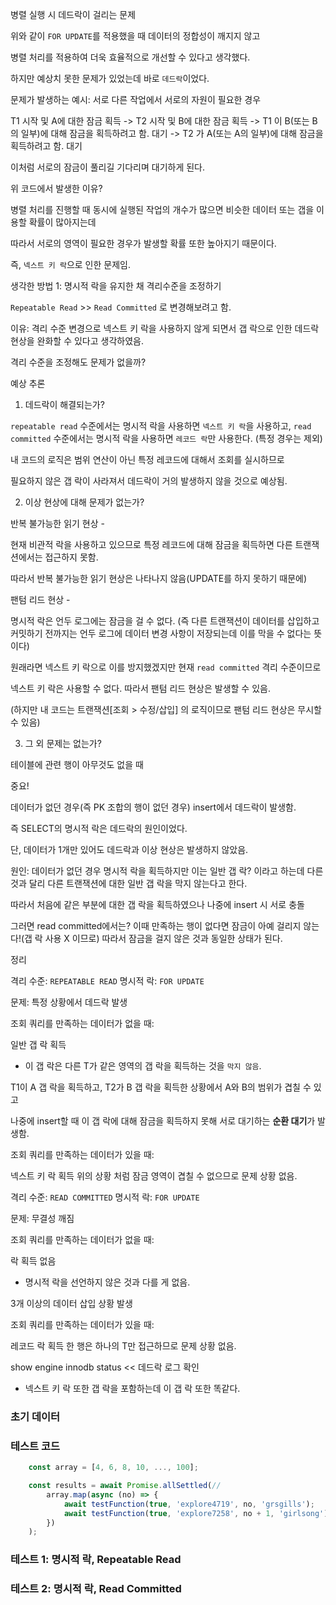 
병렬 실행 시 데드락이 걸리는 문제

위와 같이 `FOR UPDATE`를 적용했을 때 데이터의 정합성이 깨지지 않고 

병렬 처리를 적용하여 더욱 효율적으로 개선할 수 있다고 생각했다.

하지만 예상치 못한 문제가 있었는데 바로 `데드락`이었다.


문제가 발생하는 예시: 서로 다른 작업에서 서로의 자원이 필요한 경우

T1 시작 및 A에 대한 잠금 획득 
-> T2 시작 및 B에 대한 잠금 획득 
-> T1 이 B(또는 B의 일부)에 대해 잠금을 획득하려고 함. 대기
-> T2 가 A(또는 A의 일부)에 대해 잠금을 획득하려고 함. 대기

이처럼 서로의 잠금이 풀리길 기다리며 대기하게 된다.


위 코드에서 발생한 이유?

병렬 처리를 진행할 때 동시에 실행된 작업의 개수가 많으면 비슷한 데이터 또는 갭을 이용할 확률이 많아지는데

따라서 서로의 영역이 필요한 경우가 발생할 확률 또한 높아지기 때문이다.

즉, `넥스트 키 락`으로 인한 문제임.



생각한 방법 1: 명시적 락을 유지한 채 격리수준을 조정하기

`Repeatable Read` >> `Read Committed` 로 변경해보려고 함.

이유: 격리 수준 변경으로 넥스트 키 락을 사용하지 않게 되면서 갭 락으로 인한 데드락 현상을 완화할 수 있다고 생각하였음.


격리 수준을 조정해도 문제가 없을까?

예상 추론

1. 데드락이 해결되는가?

`repeatable read` 수준에서는 명시적 락을 사용하면 `넥스트 키 락`을 사용하고,
`read committed` 수준에서는 명시적 락을 사용하면 `레코드 락`만 사용한다. (특정 경우는 제외)

내 코드의 로직은 범위 연산이 아닌 특정 레코드에 대해서 조회를 실시하므로

필요하지 않은 갭 락이 사라져서 데드락이 거의 발생하지 않을 것으로 예상됨.


2. 이상 현상에 대해 문제가 없는가?

반복 불가능한 읽기 현상 - 

현재 비관적 락을 사용하고 있으므로 특정 레코드에 대해 잠금을 획득하면 다른 트랜잭션에서는 접근하지 못함.

따라서 반복 불가능한 읽기 현상은 나타나지 않음(UPDATE를 하지 못하기 때문에)


팬텀 리드 현상 - 

명시적 락은 언두 로그에는 잠금을 걸 수 없다.
(즉 다른 트랜잭션이 데이터를 삽입하고 커밋하기 전까지는 언두 로그에 데이터 변경 사항이 저장되는데
이를 막을 수 없다는 뜻이다)

원래라면 넥스트 키 락으로 이를 방지했겠지만 현재 `read committed` 격리 수준이므로

넥스트 키 락은 사용할 수 없다. 따라서 팬텀 리드 현상은 발생할 수 있음.

(하지만 내 코드는 트랜잭션[조회 > 수정/삽입] 의 로직이므로 팬텀 리드 현상은 무시할 수 있음)


3. 그 외 문제는 없는가?

테이블에 관련 행이 아무것도 없을 때


중요!

데이터가 없던 경우(즉 PK 조합의 행이 없던 경우) insert에서 데드락이 발생함.

즉 SELECT의 명시적 락은 데드락의 원인이었다.

단, 데이터가 1개만 있어도 데드락과 이상 현상은 발생하지 않았음.

원인:
데이터가 없던 경우 명시적 락을 획득하지만 이는 일반 갭 락? 이라고 하는데 다른 것과 달리
다른 트랜잭션에 대한 일반 갭 락을 막지 않는다고 한다.

따라서 처음에 같은 부분에 대한 갭 락을 획득하였으나 나중에 insert 시 서로 충돌

그러면 read committed에서는? 이때 만족하는 행이 없다면 잠금이 아예 걸리지 않는다!(갭 락 사용 X 이므로)
따라서 잠금을 걸지 않은 것과 동일한 상태가 된다.


정리

격리 수준: `REPEATABLE READ`
명시적 락: `FOR UPDATE`

문제: 특정 상황에서 데드락 발생

조회 쿼리를 만족하는 데이터가 없을 때:

일반 갭 락 획득 
- 이 갭 락은 다른 T가 같은 영역의 갭 락을 획득하는 것을 `막지 않음`.

T1이 A 갭 락을 획득하고, T2가 B 갭 락을 획득한 상황에서 A와 B의 범위가 겹칠 수 있고 

나중에 insert할 때 이 갭 락에 대해 잠금을 획득하지 못해 서로 대기하는 **순환 대기**가 발생함.


조회 쿼리를 만족하는 데이터가 있을 때:

넥스트 키 락 획득
위의 상황 처럼 잠금 영역이 겹칠 수 없으므로 문제 상황 없음.


격리 수준: `READ COMMITTED`
명시적 락: `FOR UPDATE`

문제: 무결성 깨짐

조회 쿼리를 만족하는 데이터가 없을 때:

락 획득 없음
- 명시적 락을 선언하지 않은 것과 다를 게 없음.

3개 이상의 데이터 삽입 상황 발생


조회 쿼리를 만족하는 데이터가 있을 때:

레코드 락 획득
한 행은 하나의 T만 접근하므로 문제 상황 없음.


show engine innodb status << 데드락 로그 확인

+ 넥스트 키 락 또한 갭 락을 포함하는데 이 갭 락 또한 똑같다.


### 초기 데이터



### 테스트 코드

```javascript
    const array = [4, 6, 8, 10, ..., 100];

    const results = await Promise.allSettled(//
        array.map(async (no) => {
            await testFunction(true, 'explore4719', no, 'grsgills'); 
            await testFunction(true, 'explore7258', no + 1, 'girlsong');  
        })
    );
```

### 테스트 1: 명시적 락, Repeatable Read





### 테스트 2: 명시적 락, Read Committed



